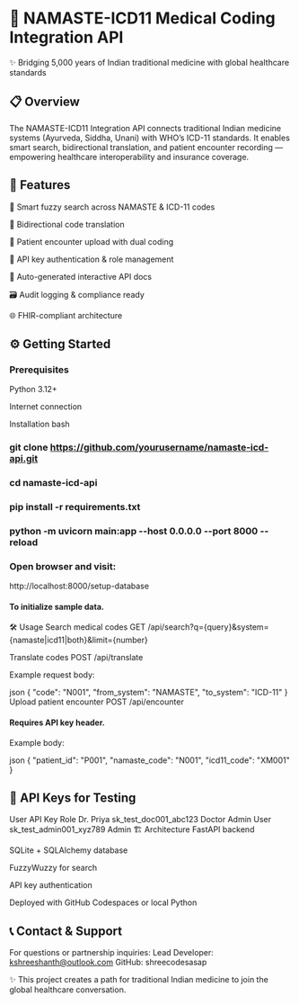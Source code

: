 # 🚀 NAMASTE-ICD11 Medical Coding Integration API
✨ Bridging 5,000 years of Indian traditional medicine with global healthcare standards

## 📋 Overview
The NAMASTE-ICD11 Integration API connects traditional Indian medicine systems (Ayurveda, Siddha, Unani) with WHO’s ICD-11 standards. It enables smart search, bidirectional translation, and patient encounter recording — empowering healthcare interoperability and insurance coverage.

## 🌟 Features
🔎 Smart fuzzy search across NAMASTE & ICD-11 codes

🔄 Bidirectional code translation

🏥 Patient encounter upload with dual coding

🔐 API key authentication & role management

📄 Auto-generated interactive API docs

🗃️ Audit logging & compliance ready

🌐 FHIR-compliant architecture

## ⚙️ Getting Started
### Prerequisites
Python 3.12+

Internet connection

Installation
bash
### git clone https://github.com/yourusername/namaste-icd-api.git
### cd namaste-icd-api
### pip install -r requirements.txt
### python -m uvicorn main:app --host 0.0.0.0 --port 8000 --reload
### Open browser and visit:

http://localhost:8000/setup-database

#### To initialize sample data.

🛠️ Usage
Search medical codes
GET /api/search?q={query}&system={namaste|icd11|both}&limit={number}

Translate codes
POST /api/translate

Example request body:

json
{
  "code": "N001",
  "from_system": "NAMASTE",
  "to_system": "ICD-11"
}
Upload patient encounter
POST /api/encounter

#### Requires API key header.

Example body:

json
{
  "patient_id": "P001",
  "namaste_code": "N001",
  "icd11_code": "XM001"
}
## 🔑 API Keys for Testing
User	API Key	Role
Dr. Priya	sk_test_doc001_abc123	Doctor
Admin User	sk_test_admin001_xyz789	Admin
🏗️ Architecture
FastAPI backend

SQLite + SQLAlchemy database

FuzzyWuzzy for search

API key authentication

Deployed with GitHub Codespaces or local Python

## 📞 Contact & Support
For questions or partnership inquiries:
Lead Developer: kshreeshanth@outlook.com
GitHub: shreecodesasap



✨ This project creates a path for traditional Indian medicine to join the global healthcare conversation.

